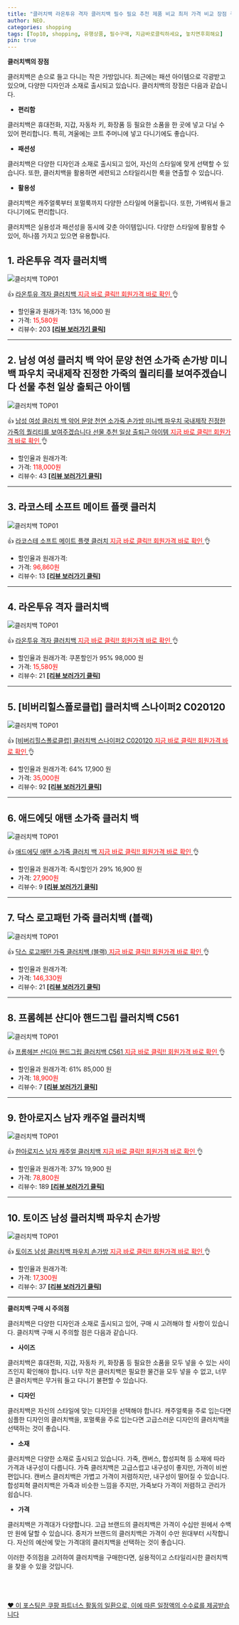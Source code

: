 ```yaml
---
title: "클러치백 라온투유 격자 클러치백 필수 필요 추천 제품 비교 최저 가격 비교 장점 구매 후기 구매평"
author: NEO.
categories: shopping
tags: [Top10, shopping, 유행상품, 필수구매, 지금바로클릭하세요, 놓치면후회해요]
pin: true
---
```

**클러치백의 장점**

클러치백은 손으로 들고 다니는 작은 가방입니다. 최근에는 패션 아이템으로 각광받고 있으며, 다양한 디자인과 소재로 출시되고 있습니다. 클러치백의 장점은 다음과 같습니다.

* **편리함**

클러치백은 휴대전화, 지갑, 자동차 키, 화장품 등 필요한 소품을 한 곳에 넣고 다닐 수 있어 편리합니다. 특히, 겨울에는 코트 주머니에 넣고 다니기에도 좋습니다.

* **패션성**

클러치백은 다양한 디자인과 소재로 출시되고 있어, 자신의 스타일에 맞게 선택할 수 있습니다. 또한, 클러치백을 활용하면 세련되고 스타일리시한 룩을 연출할 수 있습니다.

* **활용성**

클러치백은 캐주얼룩부터 포멀룩까지 다양한 스타일에 어울립니다. 또한, 가벼워서 들고 다니기에도 편리합니다.

클러치백은 실용성과 패션성을 동시에 갖춘 아이템입니다. 다양한 스타일에 활용할 수 있어, 하나쯤 가지고 있으면 유용합니다.

   

## 1. 라온투유 격자 클러치백

![클러치백 TOP01](https://thumbnail10.coupangcdn.com/thumbnails/remote/490x490ex/image/rs_quotation_api/9l4a5ble/67e36b90e6c14d3a86889835181c7514.jpg)


👍 [라온투유 격자 클러치백 <font color=red> 지금 바로 클릭!! 회원가격 바로 확인 </font> ](https://link.coupang.com/re/AFFSDP?lptag=AF3617701&subid=GithubCoopas&pageKey=6078107414&traceid=V0-153&itemId=11253254195&vendorItemId=78530312498) 👌 


- 할인율과 원래가격: 13%  16,000   원
- 가격: <span style='color:red'>15,580원</span>
- 리뷰수: 203  [**[리뷰 보러가기 클릭]**](https://link.coupang.com/re/AFFSDP?lptag=AF3617701&subid=GithubCoopas&pageKey=6078107414&traceid=V0-153&itemId=11253254195&vendorItemId=78530312498)

---


   

## 2. 남성 여성 클러치 백 악어 문양 천연 소가죽 손가방 미니백 파우치 국내제작 진정한 가죽의 퀄리티를 보여주겠습니다 선물 추천 일상 출퇴근 아이템

![클러치백 TOP01](https://thumbnail8.coupangcdn.com/thumbnails/remote/490x490ex/image/vendor_inventory/fd0c/8ef0198c1d01b30e8676393d73973b74a8d220ea0b6d30a0ca80d7a6ef2a.png)


👍 [남성 여성 클러치 백 악어 문양 천연 소가죽 손가방 미니백 파우치 국내제작 진정한 가죽의 퀄리티를 보여주겠습니다 선물 추천 일상 출퇴근 아이템 <font color=red> 지금 바로 클릭!! 회원가격 바로 확인 </font> ](https://link.coupang.com/re/AFFSDP?lptag=AF3617701&subid=GithubCoopas&pageKey=7733087892&traceid=V0-153&itemId=20785017530&vendorItemId=87854727753) 👌 


- 할인율과 원래가격: 
- 가격: <span style='color:red'>118,000원</span>
- 리뷰수: 43  [**[리뷰 보러가기 클릭]**](https://link.coupang.com/re/AFFSDP?lptag=AF3617701&subid=GithubCoopas&pageKey=7733087892&traceid=V0-153&itemId=20785017530&vendorItemId=87854727753)

---


   

## 3. 라코스테 소프트 메이트 플랫 클러치

![클러치백 TOP01](https://thumbnail10.coupangcdn.com/thumbnails/remote/490x490ex/image/retail/images/4313050393913505-8ad2f528-de22-4e43-b54f-0efb786c6bed.jpg)


👍 [라코스테 소프트 메이트 플랫 클러치 <font color=red> 지금 바로 클릭!! 회원가격 바로 확인 </font> ](https://link.coupang.com/re/AFFSDP?lptag=AF3617701&subid=GithubCoopas&pageKey=6386022348&traceid=V0-153&itemId=13590042673&vendorItemId=80843226434) 👌 


- 할인율과 원래가격: 
- 가격: <span style='color:red'>96,860원</span>
- 리뷰수: 13  [**[리뷰 보러가기 클릭]**](https://link.coupang.com/re/AFFSDP?lptag=AF3617701&subid=GithubCoopas&pageKey=6386022348&traceid=V0-153&itemId=13590042673&vendorItemId=80843226434)

---


   

## 4. 라온투유 격자 클러치백

![클러치백 TOP01](https://thumbnail10.coupangcdn.com/thumbnails/remote/490x490ex/image/rs_quotation_api/9l4a5ble/67e36b90e6c14d3a86889835181c7514.jpg)


👍 [라온투유 격자 클러치백 <font color=red> 지금 바로 클릭!! 회원가격 바로 확인 </font> ](https://link.coupang.com/re/AFFSDP?lptag=AF3617701&subid=GithubCoopas&pageKey=6078107414&traceid=V0-153&itemId=11253254195&vendorItemId=78530312498) 👌 


- 할인율과 원래가격: 쿠폰할인가 95%  98,000   원
- 가격: <span style='color:red'>15,580원</span>
- 리뷰수: 21  [**[리뷰 보러가기 클릭]**](https://link.coupang.com/re/AFFSDP?lptag=AF3617701&subid=GithubCoopas&pageKey=6078107414&traceid=V0-153&itemId=11253254195&vendorItemId=78530312498)

---


   

## 5. [비버리힐스폴로클럽] 클러치백 스나이퍼2 C020120

![클러치백 TOP01](https://thumbnail7.coupangcdn.com/thumbnails/remote/490x490ex/image/vendor_inventory/a838/266f7645fb6122a6333ac232a9e4e1de7a0da87dd57974ecce155dab424d.jpg)


👍 [[비버리힐스폴로클럽] 클러치백 스나이퍼2 C020120 <font color=red> 지금 바로 클릭!! 회원가격 바로 확인 </font> ](https://link.coupang.com/re/AFFSDP?lptag=AF3617701&subid=GithubCoopas&pageKey=4649980329&traceid=V0-153&itemId=5796150920&vendorItemId=70256731609) 👌 


- 할인율과 원래가격: 64%  17,900   원
- 가격: <span style='color:red'>35,000원</span>
- 리뷰수: 92  [**[리뷰 보러가기 클릭]**](https://link.coupang.com/re/AFFSDP?lptag=AF3617701&subid=GithubCoopas&pageKey=4649980329&traceid=V0-153&itemId=5796150920&vendorItemId=70256731609)

---


   

## 6. 애드에딧 애탠 소가죽 클러치 백

![클러치백 TOP01](https://thumbnail9.coupangcdn.com/thumbnails/remote/490x490ex/image/rs_quotation_api/x41bwoeb/34b2f93631174dff9f8b356918f67f21.jpg)


👍 [애드에딧 애탠 소가죽 클러치 백 <font color=red> 지금 바로 클릭!! 회원가격 바로 확인 </font> ](https://link.coupang.com/re/AFFSDP?lptag=AF3617701&subid=GithubCoopas&pageKey=5484312083&traceid=V0-153&itemId=8470276641&vendorItemId=75757839722) 👌 


- 할인율과 원래가격: 즉시할인가 29%  16,900   원
- 가격: <span style='color:red'>27,900원</span>
- 리뷰수: 9  [**[리뷰 보러가기 클릭]**](https://link.coupang.com/re/AFFSDP?lptag=AF3617701&subid=GithubCoopas&pageKey=5484312083&traceid=V0-153&itemId=8470276641&vendorItemId=75757839722)

---


   

## 7. 닥스 로고패턴 가죽 클러치백 (블랙)

![클러치백 TOP01](https://thumbnail9.coupangcdn.com/thumbnails/remote/490x490ex/image/vendor_inventory/4aa9/f01286b7813e0836eead199677d535b8043aee0d738a768d47ada568a88e.JPG)


👍 [닥스 로고패턴 가죽 클러치백 (블랙) <font color=red> 지금 바로 클릭!! 회원가격 바로 확인 </font> ](https://link.coupang.com/re/AFFSDP?lptag=AF3617701&subid=GithubCoopas&pageKey=5405371113&traceid=V0-153&itemId=8107250483&vendorItemId=86744169846) 👌 


- 할인율과 원래가격: 
- 가격: <span style='color:red'>146,330원</span>
- 리뷰수: 21  [**[리뷰 보러가기 클릭]**](https://link.coupang.com/re/AFFSDP?lptag=AF3617701&subid=GithubCoopas&pageKey=5405371113&traceid=V0-153&itemId=8107250483&vendorItemId=86744169846)

---


   

## 8. 프롬헤븐 샨디아 핸드그립 클러치백 C561

![클러치백 TOP01](https://thumbnail10.coupangcdn.com/thumbnails/remote/490x490ex/image/rs_quotation_api/dnubzxrf/4889a40250624ccfa85c5d24a4a4655b.jpg)


👍 [프롬헤븐 샨디아 핸드그립 클러치백 C561 <font color=red> 지금 바로 클릭!! 회원가격 바로 확인 </font> ](https://link.coupang.com/re/AFFSDP?lptag=AF3617701&subid=GithubCoopas&pageKey=6176907700&traceid=V0-153&itemId=12097226955&vendorItemId=79369059216) 👌 


- 할인율과 원래가격: 61%  85,000   원
- 가격: <span style='color:red'>18,900원</span>
- 리뷰수: 7  [**[리뷰 보러가기 클릭]**](https://link.coupang.com/re/AFFSDP?lptag=AF3617701&subid=GithubCoopas&pageKey=6176907700&traceid=V0-153&itemId=12097226955&vendorItemId=79369059216)

---


   

## 9. 한아로지스 남자 캐주얼 클러치백

![클러치백 TOP01](https://thumbnail6.coupangcdn.com/thumbnails/remote/490x490ex/image/vendor_inventory/3e0b/8b161cdc8191be958a0f5a5e82f59cc99c91afc49131abacf5c6882f4014.jpg)


👍 [한아로지스 남자 캐주얼 클러치백 <font color=red> 지금 바로 클릭!! 회원가격 바로 확인 </font> ](https://link.coupang.com/re/AFFSDP?lptag=AF3617701&subid=GithubCoopas&pageKey=7637509361&traceid=V0-153&itemId=20284206309&vendorItemId=87371394197) 👌 


- 할인율과 원래가격: 37%  19,900   원
- 가격: <span style='color:red'>78,800원</span>
- 리뷰수: 189  [**[리뷰 보러가기 클릭]**](https://link.coupang.com/re/AFFSDP?lptag=AF3617701&subid=GithubCoopas&pageKey=7637509361&traceid=V0-153&itemId=20284206309&vendorItemId=87371394197)

---


   

## 10. 토이즈 남성 클러치백 파우치 손가방

![클러치백 TOP01](https://thumbnail9.coupangcdn.com/thumbnails/remote/490x490ex/image/vendor_inventory/70f6/28c5c007309ea3d49b21ed1c4e64820de6a6b9eb33b4fcbd0a52e5cf562e.png)


👍 [토이즈 남성 클러치백 파우치 손가방 <font color=red> 지금 바로 클릭!! 회원가격 바로 확인 </font> ](https://link.coupang.com/re/AFFSDP?lptag=AF3617701&subid=GithubCoopas&pageKey=6575923364&traceid=V0-153&itemId=14779188662&vendorItemId=82452948151) 👌 


- 할인율과 원래가격: 
- 가격: <span style='color:red'>17,300원</span>
- 리뷰수: 37  [**[리뷰 보러가기 클릭]**](https://link.coupang.com/re/AFFSDP?lptag=AF3617701&subid=GithubCoopas&pageKey=6575923364&traceid=V0-153&itemId=14779188662&vendorItemId=82452948151)

---
**클러치백 구매 시 주의점**

클러치백은 다양한 디자인과 소재로 출시되고 있어, 구매 시 고려해야 할 사항이 있습니다. 클러치백 구매 시 주의할 점은 다음과 같습니다.

* **사이즈**

클러치백은 휴대전화, 지갑, 자동차 키, 화장품 등 필요한 소품을 모두 넣을 수 있는 사이즈인지 확인해야 합니다. 너무 작은 클러치백은 필요한 물건을 모두 넣을 수 없고, 너무 큰 클러치백은 무거워 들고 다니기 불편할 수 있습니다.

* **디자인**

클러치백은 자신의 스타일에 맞는 디자인을 선택해야 합니다. 캐주얼룩을 주로 입는다면 심플한 디자인의 클러치백을, 포멀룩을 주로 입는다면 고급스러운 디자인의 클러치백을 선택하는 것이 좋습니다.

* **소재**

클러치백은 다양한 소재로 출시되고 있습니다. 가죽, 캔버스, 합성피혁 등 소재에 따라 가격과 내구성이 다릅니다. 가죽 클러치백은 고급스럽고 내구성이 좋지만, 가격이 비싼 편입니다. 캔버스 클러치백은 가볍고 가격이 저렴하지만, 내구성이 떨어질 수 있습니다. 합성피혁 클러치백은 가죽과 비슷한 느낌을 주지만, 가죽보다 가격이 저렴하고 관리가 쉽습니다.

* **가격**

클러치백은 가격대가 다양합니다. 고급 브랜드의 클러치백은 가격이 수십만 원에서 수백만 원에 달할 수 있습니다. 중저가 브랜드의 클러치백은 가격이 수만 원대부터 시작합니다. 자신의 예산에 맞는 가격대의 클러치백을 선택하는 것이 좋습니다.

이러한 주의점을 고려하여 클러치백을 구매한다면, 실용적이고 스타일리시한 클러치백을 찾을 수 있을 것입니다.<br><br><br><br><br> [ ❤  이 포스팅은 쿠팡 파트너스 활동의 일환으로, 이에 따른 일정액의 수수료를 제공받습니다](https://link.coupang.com/a/bcEFyh)